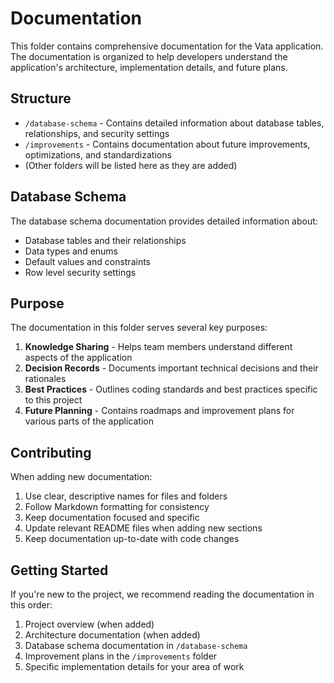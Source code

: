 # Documentation

This folder contains comprehensive documentation for the Vata application. The documentation is organized to help developers understand the application's architecture, implementation details, and future plans.

## Structure

- `/database-schema` - Contains detailed information about database tables, relationships, and security settings
- `/improvements` - Contains documentation about future improvements, optimizations, and standardizations
- (Other folders will be listed here as they are added)

## Database Schema

The database schema documentation provides detailed information about:

- Database tables and their relationships
- Data types and enums
- Default values and constraints
- Row level security settings

## Purpose

The documentation in this folder serves several key purposes:

1. **Knowledge Sharing** - Helps team members understand different aspects of the application
2. **Decision Records** - Documents important technical decisions and their rationales
3. **Best Practices** - Outlines coding standards and best practices specific to this project
4. **Future Planning** - Contains roadmaps and improvement plans for various parts of the application

## Contributing

When adding new documentation:

1. Use clear, descriptive names for files and folders
2. Follow Markdown formatting for consistency
3. Keep documentation focused and specific
4. Update relevant README files when adding new sections
5. Keep documentation up-to-date with code changes

## Getting Started

If you're new to the project, we recommend reading the documentation in this order:

1. Project overview (when added)
2. Architecture documentation (when added)
3. Database schema documentation in `/database-schema`
4. Improvement plans in the `/improvements` folder
5. Specific implementation details for your area of work
